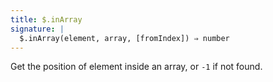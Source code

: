 ```yaml
---
title: $.inArray
signature: |
  $.inArray(element, array, [fromIndex]) ⇒ number
---
```


Get the position of element inside an array, or `-1` if not found.
